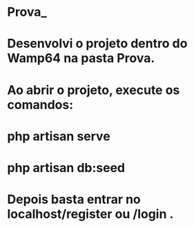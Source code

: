# Prova_

# Desenvolvi o projeto dentro do Wamp64 na pasta Prova.

# Ao abrir o projeto, execute os comandos:

# php artisan serve

# php artisan db:seed

# Depois basta entrar no localhost/register ou /login .
 
